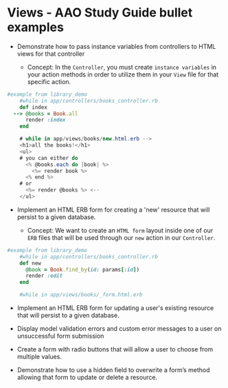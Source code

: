 # Views - AAO Study Guide bullet examples
+ Demonstrate how to pass instance variables from controllers to HTML views for that controller

    - Concept: In the `Controller`, you must create `instance variables` in your action methods in order to utilize them in your `View` file for that specific action.

``` Ruby
#example from library_demo
    #while in app/controllers/books_controller.rb
    def index
  --> @books = Book.all
      render :index
    end
```
``` C#
    # while in app/views/books/new.html.erb -->
    <h1>all the books!</h1>
    <ul>
    # you can either do 
      <% @books.each do |book| %> 
        <%= render book %> 
      <% end %> 
    # or
      <%= render @books %> <--
    </ul>
```

+ Implement an HTML ERB form for creating a 'new' resource that will persist to a given database.

    - Concept: We want to create an `HTML form` layout inside one of our `ERB` files that will be used through our `new` action in our `Controller`.

``` Ruby
#example from library_demo
    #while in app/controllers/books_controller.rb
    def new
      @book = Book.find_by(id: params[:id])
      render :edit
    end
```
```Ruby
    #while in app/views/books/_form.html.erb

```

+ Implement an HTML ERB form for updating a user's existing resource that will persist to a given database.

+ Display model validation errors and custom error messages to a user on unsuccessful form submission

+ Create a form with radio buttons that will allow a user to choose from multiple values.

+ Demonstrate how to use a hidden field to overwrite a form’s method allowing that form to update or delete a resource.


``` Ruby

```